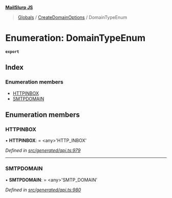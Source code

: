 **[MailSlurp JS](../README.md)**

> [Globals](../README.md) / [CreateDomainOptions](../modules/createdomainoptions.md) / DomainTypeEnum

# Enumeration: DomainTypeEnum

**`export`** 

## Index

### Enumeration members

* [HTTPINBOX](createdomainoptions.domaintypeenum.md#httpinbox)
* [SMTPDOMAIN](createdomainoptions.domaintypeenum.md#smtpdomain)

## Enumeration members

### HTTPINBOX

•  **HTTPINBOX**:  = \<any>'HTTP\_INBOX'

*Defined in [src/generated/api.ts:979](https://github.com/mailslurp/mailslurp-client/blob/98c6efc/src/generated/api.ts#L979)*

___

### SMTPDOMAIN

•  **SMTPDOMAIN**:  = \<any>'SMTP\_DOMAIN'

*Defined in [src/generated/api.ts:980](https://github.com/mailslurp/mailslurp-client/blob/98c6efc/src/generated/api.ts#L980)*

